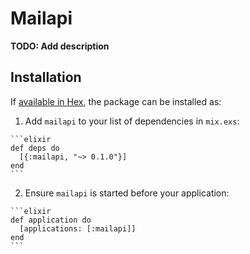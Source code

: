 # Mailapi

**TODO: Add description**

## Installation

If [available in Hex](https://hex.pm/docs/publish), the package can be installed as:

  1. Add `mailapi` to your list of dependencies in `mix.exs`:

    ```elixir
    def deps do
      [{:mailapi, "~> 0.1.0"}]
    end
    ```

  2. Ensure `mailapi` is started before your application:

    ```elixir
    def application do
      [applications: [:mailapi]]
    end
    ```

